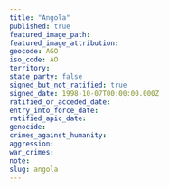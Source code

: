 ```yaml
---
title: "Angola"
published: true
featured_image_path:
featured_image_attribution:
geocode: AGO
iso_code: AO
territory:
state_party: false
signed_but_not_ratified: true
signed_date: 1998-10-07T00:00:00.000Z
ratified_or_acceded_date:
entry_into_force_date:
ratified_apic_date:
genocide:
crimes_against_humanity:
aggression:
war_crimes:
note:
slug: angola
---
```

